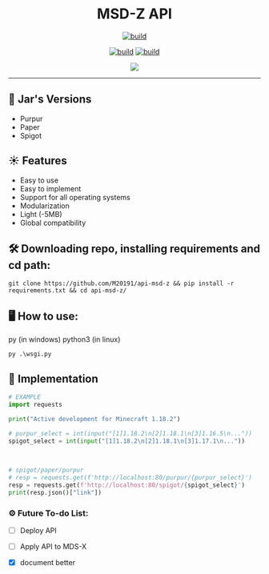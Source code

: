 <h1 align=center>MSD-Z API</h1>

<p align=center>
 <a href="#"><img title="build" src="https://img.shields.io/badge/status-stable-green?style=for-the-badge&logo=github"><a>
</p>
   
<p align=center>
  <a href="#"><img title="build" src="https://img.shields.io/badge/OS-WINDOWS-blue?style=for-the-badge&logo=windows"><a>
  <a href="#"><img title="build" src="https://img.shields.io/badge/OS-LINUX-yellow?style=for-the-badge&logo=linux"><a>
</p>
    
    
<p align="center">
  <a href="#"><img src="https://img.shields.io/github/license/M20191/MSD-X?style=flat-square&logo=sublime-text"></a>
</p>
   
---
    
## 🌿 Jar's Versions
* Purpur
* Paper
* Spigot
    
## ☀ Features

* Easy to use
* Easy to implement
* Support for all operating systems
* Modularization
* Light (-5MB)
* Global compatibility
    
## 🛠 Downloading repo, installing requirements and cd path:
```console 
git clone https://github.com/M20191/api-msd-z && pip install -r requirements.txt && cd api-msd-z/
```
## 🖥 How to use:
py (in windows)
python3 (in linux)
    
```console
py .\wsgi.py
```

## 🚀 Implementation
```python
# EXAMPLE
import requests

print("Active development for Minecraft 1.18.2")

# purpur_select = int(input("[1]1.18.2\n[2]1.18.1\n[3]1.16.5\n..."))    
spigot_select = int(input("[1]1.18.2\n[2]1.18.1\n[3]1.17.1\n..."))

   
   
# spigot/paper/purpur   
# resp = requests.get(f'http://localhost:80/purpur/{purpur_select}')
resp = requests.get(f'http://localhost:80/spigot/{spigot_select}')
print(resp.json()["link"])
```
    
### ⚙ Future To-do List:
- [ ] Deploy API
- [ ] Apply API to MDS-X
- [x] document better
    

